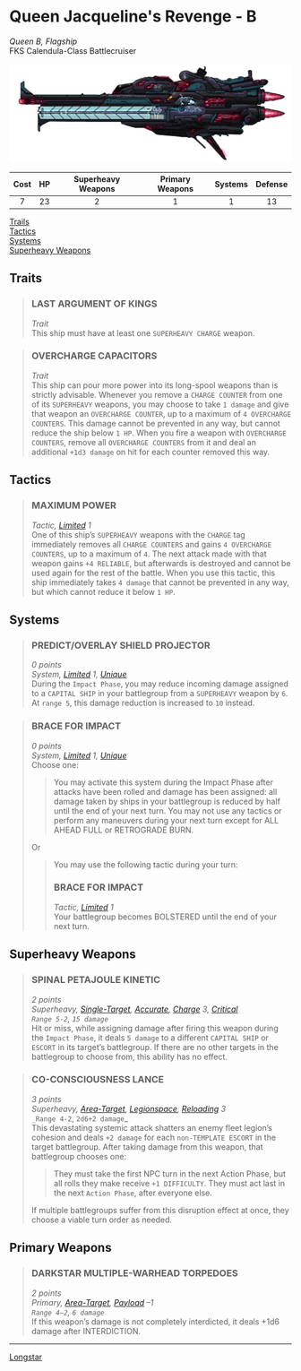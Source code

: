 # Queen Jacqueline's Revenge - B
_Queen B, Flagship_  
FKS Calendula-Class Battlecruiser  

![](../images/fks-calendula.png)

|Cost|HP|Superheavy Weapons|Primary Weapons|Systems|Defense|
|:-:|:-:|:-:|:-:|:-:|:-:|
|7|23|2|1|1|13|

[Trails](#traits)  
[Tactics](#tactics)  
[Systems](#systems)  
[Superheavy Weapons](#superheavy-weapons)  

## Traits
> ### LAST ARGUMENT OF KINGS
> _Trait_  
> This ship must have at least one `SUPERHEAVY CHARGE` weapon.

> ### OVERCHARGE CAPACITORS
> _Trait_  
> This ship can pour more power into its long-spool weapons than is strictly advisable. Whenever you remove a `CHARGE COUNTER` from one of its `SUPERHEAVY` weapons, you may choose to take `1 damage` and give that weapon an `OVERCHARGE COUNTER`, up to a maximum of `4 OVERCHARGE COUNTERS`. This damage cannot be prevented in any way, but cannot reduce the ship below `1 HP`. When you fire a weapon with `OVERCHARGE COUNTERS`, remove all `OVERCHARGE COUNTERS` from it and deal an additional `+1d3 damage` on hit for each counter removed this way.

## Tactics
> ### MAXIMUM POWER
> _Tactic, [Limited](../terms.md#limited-x) 1_  
> One of this ship’s `SUPERHEAVY` weapons with the `CHARGE` tag immediately removes all `CHARGE COUNTERS` and gains `4 OVERCHARGE COUNTERS`, up to a maximum of `4`. The next attack made with that weapon gains `+4 RELIABLE`, but afterwards is destroyed and cannot be used again for the rest of the battle. When you use this tactic, this ship immediately takes `4 damage` that cannot be prevented in any way, but which cannot reduce it below `1 HP`.

## Systems
> ### PREDICT/OVERLAY SHIELD PROJECTOR
> _0 points_  
> _System, [Limited](../terms.md#limited-x) 1, [Unique](../terms.md#unique)_  
> During the `Impact Phase`, you may reduce incoming damage assigned to a `CAPITAL SHIP` in your battlegroup from a `SUPERHEAVY` weapon by `6`. At `range 5`, this damage reduction is increased to `10` instead.

> ### BRACE FOR IMPACT
> _0 points_  
> _System, [Limited](../terms.md#limited-x) 1, [Unique](../terms.md#unique)_  
> Choose one:  
>
>> You may activate this system during the Impact Phase after attacks have been rolled and damage has been assigned: all damage taken by ships in your battlegroup is reduced by half until the end of your next turn. You may not use any tactics or perform any maneuvers during your next turn except for ALL AHEAD FULL or RETROGRADE BURN.
>
> Or
>
>> You may use the following tactic during your turn:
>> ### BRACE FOR IMPACT
>> _Tactic, [Limited](../terms.md#limited-x) 1_  
>> Your battlegroup becomes BOLSTERED until the end of your next turn.

## Superheavy Weapons
> ### SPINAL PETAJOULE KINETIC
> _2 points_  
> _Superheavy, [Single-Target](../terms.md#single-target), [Accurate](../terms.md#accurate), [Charge](../terms.md#charge-x) 3, [Critical](../terms.md#critical)_  
> _`Range 5-2`, `15 damage`_  
> Hit or miss, while assigning damage after firing this weapon during the `Impact Phase`, it deals `5 damage` to a different `CAPITAL SHIP` or `ESCORT` in its target’s battlegroup. If there are no other targets in the battlegroup to choose from, this ability has no effect.

> ### CO-CONSCIOUSNESS LANCE
> _3 points_  
> _Superheavy, [Area-Target](../terms.md#area-target), [Legionspace](../terms.md#legionspace), [Reloading](../terms.md#reloading-x) 3_  
> `_Range 4-2`, `2d6+2 damage`_  
> This devastating systemic attack shatters an enemy fleet legion’s cohesion and deals `+2 damage` for each `non-TEMPLATE ESCORT` in the target battlegroup. After taking damage from this weapon, that battlegroup chooses one:
>
>>They must take the first NPC turn in the next Action Phase, but all rolls they make receive `+1 DIFFICULTY`. They must act last in the next `Action Phase`, after everyone else.
>
> If multiple battlegroups suffer from this disruption effect at once, they choose a viable turn order as needed.

## Primary Weapons
> ### DARKSTAR MULTIPLE-WARHEAD TORPEDOES
> _2 points_  
> _Primary, [Area-Target](../terms.md#area-target), [Payload](../terms.md#payload-x) –1_  
> _`Range 4–2`, `6 damage`_  
> If this weapon’s damage is not completely interdicted, it deals +1d6 damage after INTERDICTION.

---
[Longstar](../longstar.md)